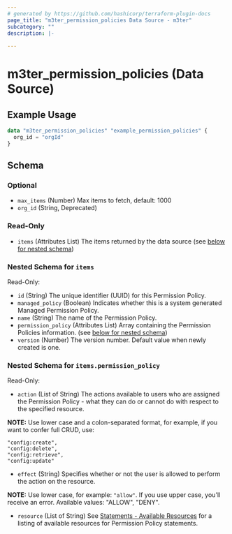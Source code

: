 ```yaml
---
# generated by https://github.com/hashicorp/terraform-plugin-docs
page_title: "m3ter_permission_policies Data Source - m3ter"
subcategory: ""
description: |-
  
---
```


# m3ter_permission_policies (Data Source)



## Example Usage

```terraform
data "m3ter_permission_policies" "example_permission_policies" {
  org_id = "orgId"
}
```

<!-- schema generated by tfplugindocs -->
## Schema

### Optional

- `max_items` (Number) Max items to fetch, default: 1000
- `org_id` (String, Deprecated)

### Read-Only

- `items` (Attributes List) The items returned by the data source (see [below for nested schema](#nestedatt--items))

<a id="nestedatt--items"></a>
### Nested Schema for `items`

Read-Only:

- `id` (String) The unique identifier (UUID) for this Permission Policy.
- `managed_policy` (Boolean) Indicates whether this is a system generated Managed Permission Policy.
- `name` (String) The name of the Permission Policy.
- `permission_policy` (Attributes List) Array containing the Permission Policies information. (see [below for nested schema](#nestedatt--items--permission_policy))
- `version` (Number) The version number. Default value when newly created is one.

<a id="nestedatt--items--permission_policy"></a>
### Nested Schema for `items.permission_policy`

Read-Only:

- `action` (List of String) The actions available to users who are assigned the Permission Policy - what they can do or cannot do with respect to the specified resource.

**NOTE:** Use lower case and a colon-separated format, for example, if you want to confer full CRUD, use:
```
"config:create",
"config:delete",
"config:retrieve",
"config:update"
```
- `effect` (String) Specifies whether or not the user is allowed to perform the action on the resource.

**NOTE:** Use lower case, for example: `"allow"`. If you use upper case, you'll receive an error.
Available values: "ALLOW", "DENY".
- `resource` (List of String) See [Statements - Available Resources](https://www.m3ter.com/docs/guides/managing-organization-and-users/creating-and-managing-permissions#statements---available-resources) for a listing of available resources for Permission Policy statements.
